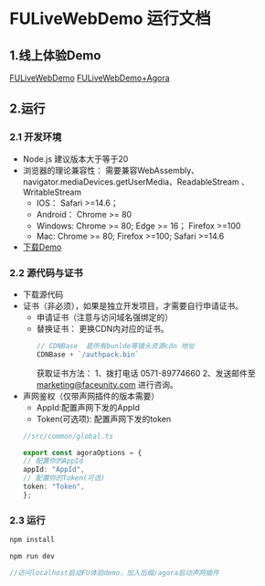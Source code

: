 # FULiveWebDemo 运行文档

## 1.线上体验Demo
[FULiveWebDemo](https://nama-webdemo.faceunity.com/)
[FULiveWebDemo+Agora](https://nama-webdemo.faceunity.com/agora)
## 2.运行
### 2.1 开发环境
- Node.js 建议版本大于等于20
- 浏览器的理论兼容性：
   需要兼容WebAssembly、navigator.mediaDevices.getUserMedia、ReadableStream 、WritableStream
  - IOS： Safari >=14.6；
  - Android： Chrome >= 80
  - Windows: Chrome >= 80;  Edge >= 16； Firefox >=100
  - Mac: Chrome >= 80; Firefox >=100;  Safari >=14.6 
- [下载Demo](https://github.com/Faceunity/FUliveWebDemo) 
### 2.2 源代码与证书
- 下载源代码
- 证书（非必须），如果是独立开发项目，才需要自行申请证书。
  - 申请证书（注意与访问域名强绑定的）
  - 替换证书： 更换CDN内对应的证书。
    ```typescript
    // CDNBase  是所有bunlde等镜头资源cdn 地址
    CDNBase + `/authpack.bin`
    ```
    获取证书方法：
    1、拨打电话 0571-89774660
    2、发送邮件至 marketing@faceunity.com 进行咨询。  
- 声网鉴权（仅带声网插件的版本需要）
  -   AppId:配置声网下发的AppId
  -   Token(可选项): 配置声网下发的token
    ```typescript
    //src/common/global.ts

    export const agoraOptions = {
    // 配置你的AppId
    appId: "AppId",
    // 配置你的Token(可选)
    token: "Token",
    };
    ```
### 2.3 运行
```typescript
npm install

npm run dev

//访问localhost启动FU体验demo，加入后缀/agora启动声网插件
```